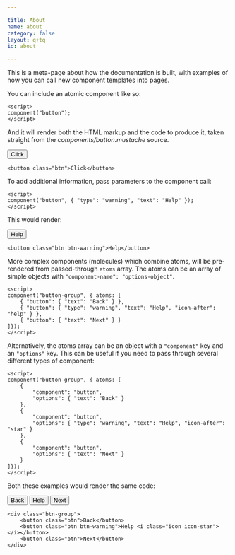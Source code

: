 ```yaml
---

title: About
name: about
category: false
layout: q+tq
id: about

---
```


<p class="lead">This is a meta-page about how the documentation is built, with examples of how you can call new component templates into pages.</p>

You can include an atomic component like so:

```markup
<script>
component("button");
</script>
```

And it will render both the HTML markup and the code to produce it, taken straight from the _components/button.mustache_ source.

<button class="btn">Click</button>

```markup
<button class="btn">Click</button>
```

To add additional information, pass parameters to the component call:

```markup
<script>
component("button", { "type": "warning", "text": "Help" });
</script>
```

This would render:

<button class="btn btn-warning">Help</button>

```markup
<button class="btn btn-warning">Help</button>
```

More complex components (molecules) which combine atoms, will be pre-rendered from passed-through `atoms` array. The atoms can be an array of simple objects with `"component-name": "options-object"`.

```markup
<script>
component("button-group", { atoms: [
	{ "button": { "text": "Back" } },
	{ "button": { "type": "warning", "text": "Help", "icon-after": "help" } },
	{ "button": { "text": "Next" } }
]});
</script>
```
Alternatively, the atoms array can be an object with a `"component"` key and an `"options"` key. This can be useful if you need to pass through several different types of component:

```markup
<script>
component("button-group", { atoms: [
	{
		"component": "button",
		"options": { "text": "Back" }
	},
	{
		"component": "button",
		"options": { "type": "warning", "text": "Help", "icon-after": "star" }
	},
	{
		"component": "button",
		"options": { "text": "Next" }
	}
]});
</script>
```

Both these examples would render the same code:

<div class="btn-group">
	<button class="btn">Back</button>
	<button class="btn btn-warning">Help <i class="icon icon-star"></i></button>
	<button class="btn">Next</button>
</div>

```markup
<div class="btn-group">
	<button class="btn">Back</button>
	<button class="btn btn-warning">Help <i class="icon icon-star"></i></button>
	<button class="btn">Next</button>
</div>
```
